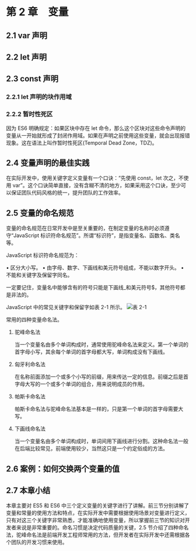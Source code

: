# 第 2 章　变量

## 2.1 var 声明

## 2.2 let 声明

## 2.3 const 声明

### 2.2.1 let 声明的块作用域

### 2.2.2 暂时性死区

因为 ES6 明确规定：如果区块中存在 let 命令，那么这个区块对这些命令声明的变量从一开始就形成了封闭作用域。如果在声明之前使用这些变量，就会出现报错现象。这在语法上叫作暂时性死区(Temporal Dead Zone，TDZ)。

## 2.4 变量声明的最佳实践

在实际开发中，使用关键字定义变量有一个口诀：​“先使用 const，let 次之，不使用 var”​。这个口诀简单直接，没有含糊不清的地方，如果采用这个口诀，至少可以保证团队代码风格的统一，提升团队的工作效率。

## 2.5 变量的命名规范

变量的命名规范在日常开发中是至关重要的，在制定变量的名称时必须遵守“JavaScript 标识符命名规范”​。所谓“标识符”​，是指变量名、函数名、类名等。

JavaScript 标识符命名规范为：

• 区分大小写。
• 由字母、数字、下画线和美元符号组成，不能以数字开头。
• 不能和关键字及保留字同名。

一定要记住，变量名中能够含有的符号只能是下画线\_和美元符号$，其他符号都是非法的。

JavaScript 中的常见关键字和保留字如表 2-1 所示。
![表 2-1](https://read-1305214533.cos.ap-guangzhou.myqcloud.com/45235_36_2.jpg)

常用的四种变量命名法。

1. 驼峰命名法

   当一个变量名由多个单词构成时，通常使用驼峰命名法来定义。第一个单词的首字母小写，其余每个单词的首字母都大写，单词构成没有下画线。

2. 匈牙利命名法

   在名称前面添加一个或多个小写的前缀，用来传达一定的信息。前缀之后是首字母大写的一个或多个单词的组合，用来说明成员的作用。

3. 帕斯卡命名法

   帕斯卡命名法与驼峰命名法基本是一样的，只是第一个单词的首字母需要大写。

4. 下画线命名法

   当一个变量名由多个单词构成时，单词间用下画线进行分割。这种命名法一般在后端比较常见，前端使用较少，当然这只是一个约定俗成的方法。

## 2.6 案例：如何交换两个变量的值

## 2.7 本章小结

本章主要对 ES5 和 ES6 中三个定义变量的关键字进行了讲解。前三节分别讲解了变量和常量的使用方法和特点，在实际开发中需要根据使用场景对变量进行定义，只有对这三个关键字非常熟悉，才能准确地使用变量，所以掌握前三节的知识对开发者来说是非常重要的。命名习惯是决定代码质量的关键，2.5 节介绍了四种命名法，驼峰命名法是前端开发工程师常用的方法，但开发者在实际开发中还需根据各个团队的开发习惯来使用。
